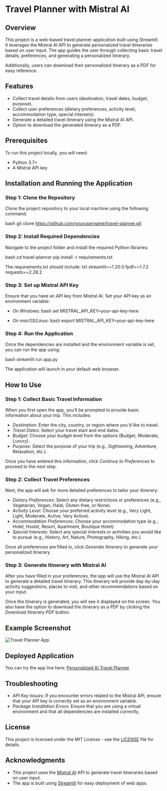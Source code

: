 # Travel Planner with Mistral AI

## Overview
This project is a web-based travel planner application built using Streamlit. It leverages the Mistral AI API to generate personalized travel itineraries based on user input. The app guides the user through collecting basic travel details, preferences, and generating a personalized itinerary.

Additionally, users can download their personalized itinerary as a PDF for easy reference.

## Features
- Collect travel details from users (destination, travel dates, budget, purpose).
- Collect user preferences (dietary preferences, activity level, accommodation type, special interests).
- Generate a detailed travel itinerary using the Mistral AI API.
- Option to download the generated itinerary as a PDF.

## Prerequisites
To run this project locally, you will need:
- Python 3.7+
- A Mistral API key

## Installation and Running the Application

### Step 1: Clone the Repository
Clone the project repository to your local machine using the following command:

bash
git clone https://github.com/yourusername/travel-planner.git


### Step 2: Install Required Dependencies
Navigate to the project folder and install the required Python libraries:

bash
cd travel-planner
pip install -r requirements.txt


The requirements.txt should include:
txt
streamlit==1.20.0
fpdf==1.7.2
requests==2.28.2


### Step 3: Set up Mistral API Key
Ensure that you have an API key from Mistral AI. Set your API key as an environment variable:

- *On Windows:*
  bash
  set MISTRAL_API_KEY=your-api-key-here
  

- *On macOS/Linux:*
  bash
  export MISTRAL_API_KEY=your-api-key-here
  

### Step 4: Run the Application
Once the dependencies are installed and the environment variable is set, you can run the app using:

bash
streamlit run app.py


The application will launch in your default web browser.

## How to Use

### Step 1: Collect Basic Travel Information
When you first open the app, you'll be prompted to provide basic information about your trip. This includes:
- *Destination*: Enter the city, country, or region where you'd like to travel.
- *Travel Dates*: Select your travel start and end dates.
- *Budget*: Choose your budget level from the options (Budget, Moderate, Luxury).
- *Purpose*: Select the purpose of your trip (e.g., Sightseeing, Adventure, Relaxation, etc.).

Once you have entered this information, click *Continue to Preferences* to proceed to the next step.

### Step 2: Collect Travel Preferences
Next, the app will ask for more detailed preferences to tailor your itinerary:
- *Dietary Preferences*: Select any dietary restrictions or preferences (e.g., Vegetarian, Vegan, Halal, Gluten-free, or None).
- *Activity Level*: Choose your preferred activity level (e.g., Very Light, Light, Moderate, Active, Very Active).
- *Accommodation Preferences*: Choose your accommodation type (e.g., Hotel, Hostel, Resort, Apartment, Boutique Hotel).
- *Special Interests*: Select any special interests or activities you would like to pursue (e.g., History, Art, Nature, Photography, Hiking, etc.).

Once all preferences are filled in, click *Generate Itinerary* to generate your personalized itinerary.

### Step 3: Generate Itinerary with Mistral AI
After you have filled in your preferences, the app will use the Mistral AI API to generate a detailed travel itinerary. This itinerary will provide day-by-day activity suggestions, places to visit, and other recommendations based on your input.

Once the itinerary is generated, you will see it displayed on the screen. You also have the option to download the itinerary as a *PDF* by clicking the *Download Itinerary PDF* button.

## Example Screenshot

![Travel Planner App](![Image](https://github.com/user-attachments/assets/c8c2ea2d-4304-4738-bace-d86d2310a07b))

## Deployed Application
You can try the app live here: [Personalized AI Travel Planner](https://personalized-ai-travel-planner.streamlit.app/)

## Troubleshooting
- *API Key Issues*: If you encounter errors related to the Mistral API, ensure that your API key is correctly set as an environment variable.
- *Package Installation Errors*: Ensure that you are using a virtual environment and that all dependencies are installed correctly.

## License
This project is licensed under the MIT License - see the [LICENSE](LICENSE) file for details.

## Acknowledgments
- This project uses the [Mistral AI](https://mistral.ai) API to generate travel itineraries based on user input.
- The app is built using [Streamlit](https://streamlit.io) for easy deployment of web apps.
